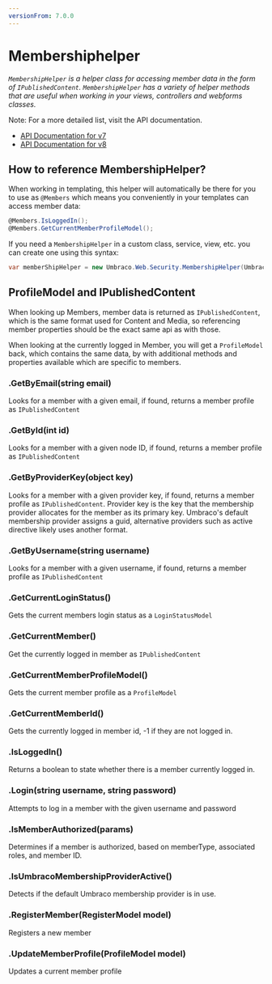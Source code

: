```yaml
---
versionFrom: 7.0.0
---
```


# Membershiphelper

_`MembershipHelper` is a helper class for accessing member data in the form of `IPublishedContent`.
`MembershipHelper` has a variety of helper methods that are useful when working in your views, controllers and webforms classes._

Note: For a more detailed list, visit the API documentation.
- [API Documentation for v7](https://our.umbraco.com/apidocs/v7/csharp/api/Umbraco.Web.Security.MembershipHelper.html#methods)
- [API Documentation for v8](https://our.umbraco.com/apidocs/v8/csharp/api/Umbraco.Web.Security.MembershipHelper.html#methods)

## How to reference MembershipHelper?
When working in templating, this helper will automatically be there for you to use as `@Members` which means you conveniently in your templates can access member data:

```csharp
@Members.IsLoggedIn();
@Members.GetCurrentMemberProfileModel();
```

If you need a `MembershipHelper` in a custom class, service, view, etc. you can create one using this syntax:

```csharp
var memberShipHelper = new Umbraco.Web.Security.MembershipHelper(Umbraco.Web.UmbracoContext.Current);
```

## ProfileModel and IPublishedContent
When looking up Members, member data is returned as `IPublishedContent`, which is the same format used for Content and Media, so referencing member properties should
be the exact same api as with those.

When looking at the currently logged in Member, you will get a `ProfileModel` back, which contains the same data, by with additional methods and properties available
which are specific to members.

### .GetByEmail(string email)
Looks for a member with a given email, if found, returns a member profile as `IPublishedContent`

### .GetById(int id)
Looks for a member with a given node ID, if found, returns a member profile as `IPublishedContent`

### .GetByProviderKey(object key)
Looks for a member with a given provider key, if found, returns a member profile as `IPublishedContent`. Provider key is the key that
the membership provider allocates for the member as its primary key.
Umbraco's default membership provider assigns a guid, alternative providers such as active directive likely uses another format.

### .GetByUsername(string username)
Looks for a member with a given username, if found, returns a member profile as `IPublishedContent`

### .GetCurrentLoginStatus()
Gets the current members login status as a `LoginStatusModel`

### .GetCurrentMember()
Get the currently logged in member as `IPublishedContent`

### .GetCurrentMemberProfileModel()
Gets the current member profile as a `ProfileModel`

### .GetCurrentMemberId()
Gets the currently logged in member id, -1 if they are not logged in.

### .IsLoggedIn()
Returns a boolean to state whether there is a member currently logged in.

### .Login(string username, string password)
Attempts to log in a member with the given username and password

### .IsMemberAuthorized(params)
Determines if a member is authorized, based on memberType, associated roles, and member ID.

### .IsUmbracoMembershipProviderActive()
Detects if the default Umbraco membership provider is in use.

### .RegisterMember(RegisterModel model)
Registers a new member

### .UpdateMemberProfile(ProfileModel model)
Updates a current member profile
